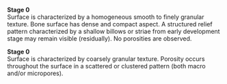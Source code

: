 **Stage 0**  
Surface is characterized by a homogeneous smooth to finely granular texture. Bone surface has dense and compact aspect. A structured relief pattern characterized by a shallow billows or striae from early development stage may remain visible (residually). No porosities are observed.  


**Stage 0**  
Surface is characterized by coarsely granular texture. Porosity occurs throughout the surface in a scattered or clustered pattern (both macro and/or micropores).  
